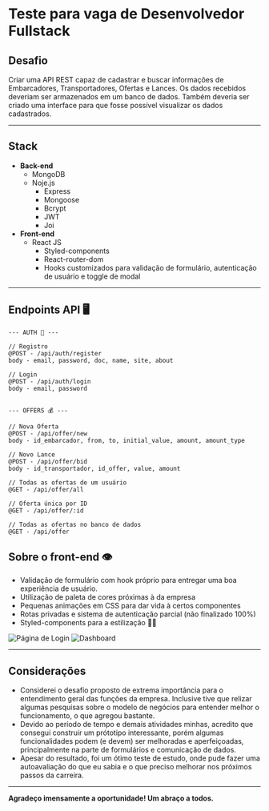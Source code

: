 # Teste para vaga de Desenvolvedor Fullstack

## Desafio

Criar uma API REST capaz de cadastrar e buscar informações de Embarcadores, Transportadores, Ofertas e Lances.
Os dados recebidos deveriam ser armazenados em um banco de dados. Também deveria ser criado uma interface para que fosse possível visualizar os dados cadastrados.

---

## Stack

-   **Back-end**
    -   MongoDB
    -   Noje.js
        -   Express
        -   Mongoose
        -   Bcrypt
        -   JWT
        -   Joi
-   **Front-end**
    -   React JS
        -   Styled-components
        -   React-router-dom
        -   Hooks customizados para validação de formulário, autenticação de usuário e toggle de modal

---

## Endpoints API 🖥️

    --- AUTH 🔐 ---

    // Registro
    @POST - /api/auth/register
    body - email, password, doc, name, site, about

    // Login
    @POST - /api/auth/login
    body - email, password


    --- OFFERS 💰 ---

    // Nova Oferta
    @POST - /api/offer/new
    body - id_embarcador, from, to, initial_value, amount, amount_type

    // Novo Lance
    @POST - /api/offer/bid
    body - id_transportador, id_offer, value, amount

    // Todas as ofertas de um usuário
    @GET - /api/offer/all

    // Oferta única por ID
    @GET - /api/offer/:id

    // Todas as ofertas no banco de dados
    @GET - /api/offer

## Sobre o front-end 👁️

-   Validação de formulário com hook próprio para entregar uma boa experiência de usuário.
-   Utilização de paleta de cores próximas à da empresa
-   Pequenas animações em CSS para dar vida à certos componentes
-   Rotas privadas e sistema de autenticação parcial (não finalizado 100%)
-   Styled-components para a estilização 💅🏾

![Página de Login](https://i.ibb.co/ykmvgFT/localhost-3000-2.png) ![Dashboard](https://i.ibb.co/XXT5pDv/localhost-3000-3.png)

---

## Considerações

-   Considerei o desafio proposto de extrema importância para o entendimento geral das funções da empresa. Inclusive tive que relizar algumas pesquisas sobre o modelo de negócios para entender melhor o funcionamento, o que agregou bastante.
-   Devido ao período de tempo e demais atividades minhas, acredito que consegui construir um prótotipo interessante, porém algumas funcionalidades podem (e devem) ser melhoradas e aperfeiçoadas, principalmente na parte de formulários e comunicação de dados.
-   Apesar do resultado, foi um ótimo teste de estudo, onde pude fazer uma autoavaliação do que eu sabia e o que preciso melhorar nos próximos passos da carreira.

---

**Agradeço imensamente a oportunidade! Um abraço a todos.**
